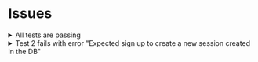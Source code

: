 # Issues

<details>
  <summary>All tests are passing</summary>

### Explanation

The tests are using the functions from the `solution` folder.

### Solution

Change the `DIR` variable value in `test/helpers.js` from `solution` to `src`.

```js
// test/helpers.js
const DIR = 'src'
...
```

</details>

<details>
  <summary>Test 2 fails with error "Expected sign up to create a new session created in the DB"</summary>

### Explanation

`get_sid(headers)` in `2.test.js` is expected to return `xlV693MRp8mRr8XWXRYWxogH` however it is returning:
`sid=sNfAVj0y5T6ioMnw%2BkptSx7u; Max-Age=6; Path=/; Expires=Sat, 01 Oct 2022 15:49:42 GMT; HttpOnly; SameSite=Lax`

Original:

```js
function get_sid(headers) {
  const [sid_cookie] = headers['set-cookie'].split('.')
  const encoded_sid = sid_cookie.replace('sid=s%3A', '')
  return decodeURIComponent(encoded_sid)
}
```

The original `.split('.')` isn't working since the `set-cookie` string doesn't contain `'.'` :
Also `.replace('sid=s%3A', '')` is looking for `'sid=s%3A'` which doesn't exist in the `headers['set-cookie']` string

### Solution

```js
// test/helpers.js
...

function get_sid(headers) {
  const [sid_cookie] = headers['set-cookie'].split(';')
  const encoded_sid = sid_cookie.replace('sid=', '')
  return decodeURIComponent(encoded_sid)
}
...
```

</details>
